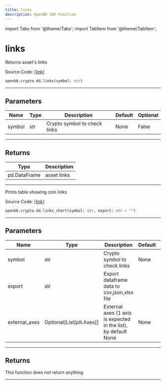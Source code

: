 ```yaml
---
title: links
description: OpenBB SDK Function
---
```


import Tabs from '@theme/Tabs';
import TabItem from '@theme/TabItem';

# links

<Tabs>
<TabItem value="model" label="Model" default>

Returns asset's links

Source Code: [[link](https://github.com/OpenBB-finance/OpenBBTerminal/tree/main/openbb_terminal/cryptocurrency/due_diligence/messari_model.py#L197)]

```python
openbb.crypto.dd.links(symbol: str)
```

---

## Parameters

| Name | Type | Description | Default | Optional |
| ---- | ---- | ----------- | ------- | -------- |
| symbol | str | Crypto symbol to check links | None | False |


---

## Returns

| Type | Description |
| ---- | ----------- |
| pd.DataFrame | asset links |
---



</TabItem>
<TabItem value="view" label="Chart">

Prints table showing coin links

Source Code: [[link](https://github.com/OpenBB-finance/OpenBBTerminal/tree/main/openbb_terminal/cryptocurrency/due_diligence/messari_view.py#L249)]

```python
openbb.crypto.dd.links_chart(symbol: str, export: str = "")
```

---

## Parameters

| Name | Type | Description | Default | Optional |
| ---- | ---- | ----------- | ------- | -------- |
| symbol | str | Crypto symbol to check links | None | False |
| export | str | Export dataframe data to csv,json,xlsx file |  | True |
| external_axes | Optional[List[plt.Axes]] | External axes (1 axis is expected in the list), by default None | None | True |


---

## Returns

This function does not return anything

---



</TabItem>
</Tabs>